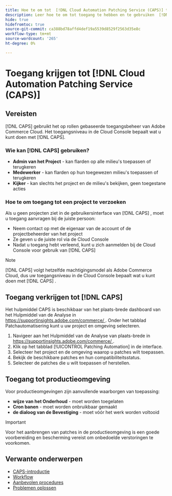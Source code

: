 ```yaml
---
title: Hoe te om tot  [!DNL Cloud Automation Patching Service (CAPS)] toegang te hebben
description: Leer hoe te om tot toegang te hebben en te gebruiken  [!DNL Cloud Automation Patching Service (CAPS)]
hide: true
hidefromtoc: true
source-git-commit: ca388bd78affd4def19a5539d8529f2563d35e8c
workflow-type: tm+mt
source-wordcount: '265'
ht-degree: 0%

---
```


# Toegang krijgen tot [!DNL Cloud Automation Patching Service (CAPS)]

## Vereisten

[!DNL CAPS] gebruikt het op rollen gebaseerde toegangsbeheer van Adobe Commerce Cloud. Het toegangsniveau in de Cloud Console bepaalt wat u kunt doen met [!DNL CAPS].

### Wie kan [!DNL CAPS] gebruiken?

* **Admin van het Project** - kan flarden op alle milieu&#39;s toepassen of terugkeren
* **Medewerker** - kan flarden op hun toegewezen milieu&#39;s toepassen of terugkeren
* **Kijker** - kan slechts het project en de milieu&#39;s bekijken, geen toegestane acties

### Hoe te om toegang tot een project te verzoeken

Als u geen projecten ziet in de gebruikersinterface van [!DNL CAPS] , moet u toegang aanvragen bij de juiste persoon:

* Neem contact op met de eigenaar van de account of de projectbeheerder van het project
* Ze geven u de juiste rol via de Cloud Console
* Nadat u toegang hebt verleend, kunt u zich aanmelden bij de Cloud Console voor gebruik van [!DNL CAPS]

>[!NOTE]
>
>[!DNL CAPS] volgt hetzelfde machtigingsmodel als Adobe Commerce Cloud, dus uw toegangsniveau in de Cloud Console bepaalt wat u kunt doen met [!DNL CAPS] .

## Toegang verkrijgen tot [!DNL CAPS]

Het hulpmiddel CAPS is beschikbaar van het plaats-brede dashboard van het Hulpmiddel van de Analyse in [ https://supportinsights.adobe.com/commerce/ ](https://supportinsights.adobe.com/commerce/). Onder het tabblad Patchautomatisering kunt u uw project en omgeving selecteren.

1. Navigeer aan het Hulpmiddel van de Analyse van plaats-brede in [ https://supportinsights.adobe.com/commerce/ ](https://supportinsights.adobe.com/commerce/).
1. Klik op het tabblad [!UICONTROL Patching Automation] in de interface.
1. Selecteer het project en de omgeving waarop u patches wilt toepassen.
1. Bekijk de beschikbare patches en hun compatibiliteitsstatus.
1. Selecteer de patches die u wilt toepassen of herstellen.

## Toegang tot productieomgeving

Voor productieomgevingen zijn aanvullende waarborgen van toepassing:

* **wijze van het Onderhoud** - moet worden toegelaten
* **Cron banen** - moet worden onbruikbaar gemaakt
* **de dialoog van de Bevestiging** - moet vóór het werk worden voltooid

>[!IMPORTANT]
>
>Voor het aanbrengen van patches in de productieomgeving is een goede voorbereiding en bescherming vereist om onbedoelde verstoringen te voorkomen.

## Verwante onderwerpen

* [CAPS-introductie](intro.md)
* [Workflow](workflow.md)
* [Aanbevolen procedures](best-practices.md)
* [Problemen oplossen](troubleshooting.md)
